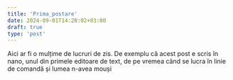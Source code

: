 ```yaml
---
title: 'Prima_postare'
date: 2024-09-01T14:28:02+03:00
draft: true
type: 'post'
---
```


Aici ar fi o mulțime de lucruri de zis. De exemplu că acest post e scris în nano, unul din primele editoare de text, de pe vremea când se lucra în linie de comandă și lumea n-avea mouși


